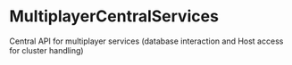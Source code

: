 # MultiplayerCentralServices
Central API for multiplayer services (database interaction and Host access for cluster handling)
